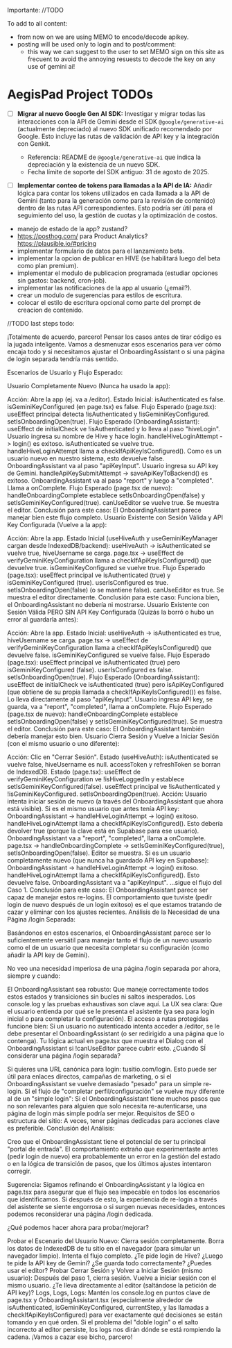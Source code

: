 Importante: //TODO

To add to all content:

- from now on we are using MEMO to encode/decode apikey.
- posting will be used only to login and to post/comment:
  - this way we can suggest to the user to set MEMO sign on this site as frecuent to avoid
    the annoying resuests to decode the key on any use of gemini ai!

# AegisPad Project TODOs

- [ ] **Migrar al nuevo Google Gen AI SDK:** Investigar y migrar todas las interacciones con la API de Gemini desde el SDK `@google/generative-ai` (actualmente depreciado) al nuevo SDK unificado recomendado por Google. Esto incluye las rutas de validación de API key y la integración con Genkit.

  - Referencia: README de `@google/generative-ai` que indica la depreciación y la existencia de un nuevo SDK.
  - Fecha límite de soporte del SDK antiguo: 31 de agosto de 2025.

- [ ] **Implementar conteo de tokens para llamadas a la API de IA:** Añadir lógica para contar los tokens utilizados en cada llamada a la API de Gemini (tanto para la generación como para la revisión de contenido) dentro de las rutas API correspondientes. Esto podría ser útil para el seguimiento del uso, la gestión de cuotas y la optimización de costos.
- manejo de estado de la app? zustand?
- https://posthog.com/ para Product Analytics? https://plausible.io/#pricing
- implementar formulario de datos para el lanzamiento beta.
- implementar la opcion de publicar en HIVE (se habilitará luego del beta como plan premium).
- implementar el modulo de publicacion programada (estudiar opciones sin gastos: backend, cron-job).
- implementar las notificaciones de la app al usuario (¿email?).
- crear un modulo de sugerencias para estilos de escritura.
- colocar el estilo de escritura opcional como parte del prompt de creacion de contenido.

//TODO last steps todo:

¡Totalmente de acuerdo, parcero! Pensar los casos antes de tirar código es la jugada inteligente. Vamos a desmenuzar esos escenarios para ver cómo encaja todo y si necesitamos ajustar el OnboardingAssistant o si una página de login separada tendría más sentido.

Escenarios de Usuario y Flujo Esperado:

Usuario Completamente Nuevo (Nunca ha usado la app):

Acción: Abre la app (ej. va a /editor).
Estado Inicial: isAuthenticated es false. isGeminiKeyConfigured (en page.tsx) es false.
Flujo Esperado (page.tsx):
useEffect principal detecta !isAuthenticated y !isGeminiKeyConfigured.
setIsOnboardingOpen(true).
Flujo Esperado (OnboardingAssistant):
useEffect de initialCheck ve !isAuthenticated y lo lleva al paso "hiveLogin".
Usuario ingresa su nombre de Hive y hace login.
handleHiveLoginAttempt -> login() es exitoso. isAuthenticated se vuelve true.
handleHiveLoginAttempt llama a checkIfApiKeyIsConfigured(). Como es un usuario nuevo en nuestro sistema, esto devuelve false.
OnboardingAssistant va al paso "apiKeyInput".
Usuario ingresa su API key de Gemini.
handleApiKeySubmitAttempt -> saveApiKeyToBackend() es exitoso.
OnboardingAssistant va al paso "report" y luego a "completed".
Llama a onComplete.
Flujo Esperado (page.tsx de nuevo):
handleOnboardingComplete establece setIsOnboardingOpen(false) y setIsGeminiKeyConfigured(true).
canUseEditor se vuelve true. Se muestra el editor.
Conclusión para este caso: El OnboardingAssistant parece manejar bien este flujo completo.
Usuario Existente con Sesión Válida y API Key Configurada (Vuelve a la app):

Acción: Abre la app.
Estado Inicial (useHiveAuth y useGeminiKeyManager cargan desde IndexedDB/backend):
useHiveAuth -> isAuthenticated se vuelve true, hiveUsername se carga.
page.tsx -> useEffect de verifyGeminiKeyConfiguration llama a checkIfApiKeyIsConfigured() que devuelve true. isGeminiKeyConfigured se vuelve true.
Flujo Esperado (page.tsx):
useEffect principal ve isAuthenticated (true) y isGeminiKeyConfigured (true).
userIsConfigured es true.
setIsOnboardingOpen(false) (o se mantiene false).
canUseEditor es true. Se muestra el editor directamente.
Conclusión para este caso: Funciona bien, el OnboardingAssistant no debería ni mostrarse.
Usuario Existente con Sesión Válida PERO SIN API Key Configurada (Quizás la borró o hubo un error al guardarla antes):

Acción: Abre la app.
Estado Inicial:
useHiveAuth -> isAuthenticated es true, hiveUsername se carga.
page.tsx -> useEffect de verifyGeminiKeyConfiguration llama a checkIfApiKeyIsConfigured() que devuelve false. isGeminiKeyConfigured se vuelve false.
Flujo Esperado (page.tsx):
useEffect principal ve isAuthenticated (true) pero isGeminiKeyConfigured (false).
userIsConfigured es false.
setIsOnboardingOpen(true).
Flujo Esperado (OnboardingAssistant):
useEffect de initialCheck ve isAuthenticated (true) pero isApiKeyConfigured (que obtiene de su propia llamada a checkIfApiKeyIsConfigured()) es false.
Lo lleva directamente al paso "apiKeyInput".
Usuario ingresa API key, se guarda, va a "report", "completed", llama a onComplete.
Flujo Esperado (page.tsx de nuevo):
handleOnboardingComplete establece setIsOnboardingOpen(false) y setIsGeminiKeyConfigured(true).
Se muestra el editor.
Conclusión para este caso: El OnboardingAssistant también debería manejar esto bien.
Usuario Cierra Sesión y Vuelve a Iniciar Sesión (con el mismo usuario o uno diferente):

Acción: Clic en "Cerrar Sesión".
Estado (useHiveAuth): isAuthenticated se vuelve false, hiveUsername es null. accessToken y refreshToken se borran de IndexedDB.
Estado (page.tsx):
useEffect de verifyGeminiKeyConfiguration ve !isHiveLoggedIn y establece setIsGeminiKeyConfigured(false).
useEffect principal ve !isAuthenticated y !isGeminiKeyConfigured.
setIsOnboardingOpen(true).
Acción: Usuario intenta iniciar sesión de nuevo (a través del OnboardingAssistant que ahora está visible).
Si es el mismo usuario que antes tenía API key:
OnboardingAssistant -> handleHiveLoginAttempt -> login() exitoso.
handleHiveLoginAttempt llama a checkIfApiKeyIsConfigured(). Esto debería devolver true (porque la clave está en Supabase para ese usuario).
OnboardingAssistant va a "report", "completed", llama a onComplete.
page.tsx -> handleOnboardingComplete -> setIsGeminiKeyConfigured(true), setIsOnboardingOpen(false). Editor se muestra.
Si es un usuario completamente nuevo (que nunca ha guardado API key en Supabase):
OnboardingAssistant -> handleHiveLoginAttempt -> login() exitoso.
handleHiveLoginAttempt llama a checkIfApiKeyIsConfigured(). Esto devuelve false.
OnboardingAssistant va a "apiKeyInput".
...sigue el flujo del Caso 1.
Conclusión para este caso: El OnboardingAssistant parece ser capaz de manejar estos re-logins. El comportamiento que tuviste (pedir login de nuevo después de un login exitoso) es el que estamos tratando de cazar y eliminar con los ajustes recientes.
Análisis de la Necesidad de una Página /login Separada:

Basándonos en estos escenarios, el OnboardingAssistant parece ser lo suficientemente versátil para manejar tanto el flujo de un nuevo usuario como el de un usuario que necesita completar su configuración (como añadir la API key de Gemini).

No veo una necesidad imperiosa de una página /login separada por ahora, siempre y cuando:

El OnboardingAssistant sea robusto: Que maneje correctamente todos estos estados y transiciones sin bucles ni saltos inesperados. Los console.log y las pruebas exhaustivas son clave aquí.
La UX sea clara: Que el usuario entienda por qué se le presenta el asistente (ya sea para login inicial o para completar la configuración).
El acceso a rutas protegidas funcione bien: Si un usuario no autenticado intenta acceder a /editor, se le debe presentar el OnboardingAssistant (o ser redirigido a una página que lo contenga). Tu lógica actual en page.tsx que muestra el Dialog con el OnboardingAssistant si !canUseEditor parece cubrir esto.
¿Cuándo SÍ considerar una página /login separada?

Si quieres una URL canónica para login: tusitio.com/login. Esto puede ser útil para enlaces directos, campañas de marketing, o si el OnboardingAssistant se vuelve demasiado "pesado" para un simple re-login.
Si el flujo de "completar perfil/configuración" se vuelve muy diferente al de un "simple login": Si el OnboardingAssistant tiene muchos pasos que no son relevantes para alguien que solo necesita re-autenticarse, una página de login más simple podría ser mejor.
Requisitos de SEO o estructura del sitio: A veces, tener páginas dedicadas para acciones clave es preferible.
Conclusión del Análisis:

Creo que el OnboardingAssistant tiene el potencial de ser tu principal "portal de entrada". El comportamiento extraño que experimentaste antes (pedir login de nuevo) era probablemente un error en la gestión del estado o en la lógica de transición de pasos, que los últimos ajustes intentaron corregir.

Sugerencia: Sigamos refinando el OnboardingAssistant y la lógica en page.tsx para asegurar que el flujo sea impecable en todos los escenarios que identificamos. Si después de esto, la experiencia de re-login a través del asistente se siente engorrosa o si surgen nuevas necesidades, entonces podemos reconsiderar una página /login dedicada.

¿Qué podemos hacer ahora para probar/mejorar?

Probar el Escenario del Usuario Nuevo: Cierra sesión completamente. Borra los datos de IndexedDB de tu sitio en el navegador (para simular un navegador limpio). Intenta el flujo completo. ¿Te pide login de Hive? ¿Luego te pide la API key de Gemini? ¿Se guarda todo correctamente? ¿Puedes usar el editor?
Probar Cerrar Sesión y Volver a Iniciar Sesión (mismo usuario): Después del paso 1, cierra sesión. Vuelve a iniciar sesión con el mismo usuario. ¿Te lleva directamente al editor (saltándose la petición de API key)?
Logs, Logs, Logs: Mantén los console.log en puntos clave de page.tsx y OnboardingAssistant.tsx (especialmente alrededor de isAuthenticated, isGeminiKeyConfigured, currentStep, y las llamadas a checkIfApiKeyIsConfigured) para ver exactamente qué decisiones se están tomando y en qué orden.
Si el problema del "doble login" o el salto incorrecto al editor persiste, los logs nos dirán dónde se está rompiendo la cadena. ¡Vamos a cazar ese bicho, parcero!
